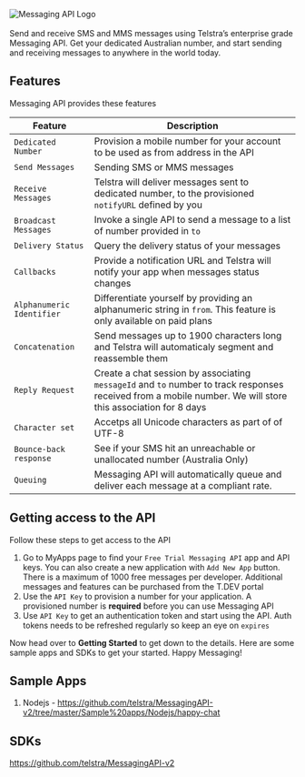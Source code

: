 ![Messaging API Logo](https://dev.telstra.com/sites/default/files/MessagingAPI-icon%20-%20thumbnail.png)
<br> </br>
Send and receive SMS and MMS messages using Telstra’s enterprise grade Messaging API. Get your dedicated Australian number, and start sending and receiving messages to anywhere in the world today.

## Features
Messaging API provides these features

| Feature | Description |
| --- | --- |
| `Dedicated Number` | Provision a mobile number for your account to be used as from address in the API |
| `Send Messages` | Sending SMS or MMS messages |
| `Receive Messages` | Telstra will deliver messages sent to dedicated number, to the provisioned `notifyURL` defined by you |
| `Broadcast Messages` | Invoke a single API to send a message to a list of number provided in `to` |
| `Delivery Status` | Query the delivery status of your messages |
| `Callbacks` | Provide a notification URL and Telstra will notify your app when messages status changes |
| `Alphanumeric Identifier` | Differentiate yourself by providing an alphanumeric string in `from`. This feature is only available on paid plans |
| `Concatenation` | Send messages up to 1900 characters long and Telstra will automaticaly segment and reassemble them |
| `Reply Request` | Create a chat session by associating `messageId` and `to` number to track responses received from a mobile number. We will store this association for 8 days |
| `Character set` | Accetps all Unicode characters as part of of UTF-8 |
| `Bounce-back response` | See if your SMS hit an unreachable or unallocated number (Australia Only) |
| `Queuing` | Messaging API will automatically queue and deliver each message at a compliant rate. |

## Getting access to the API
Follow these steps to get access to the API

1. Go to MyApps page to find your `Free Trial Messaging API` app and API keys. You can also create a new application with `Add New App` button. There is a maximum of 1000 free messages per developer. Additional messages and features can be purchased from the T.DEV portal
2. Use the `API Key` to provision a number for your application. A provisioned number is **required** before you can use Messaging API
3. Use `API Key` to get an authentication token and start using the API. Auth tokens needs to be refreshed regularly so keep an eye on `expires`

Now head over to **Getting Started** to get down to the details. Here are some sample apps and SDKs to get your started.
Happy Messaging!

## Sample Apps
1.  Nodejs - https://github.com/telstra/MessagingAPI-v2/tree/master/Sample%20apps/Nodejs/happy-chat

## SDKs
https://github.com/telstra/MessagingAPI-v2
